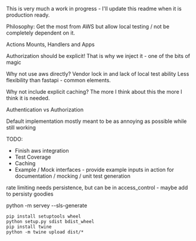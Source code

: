 This is very much a work in progress - I'll update this readme when it is production ready.

Philosophy: Get the most from AWS but allow local testing / not be completely dependent on it.

Actions Mounts, Handlers and Apps

Authorization should be explicit! That is why we inject it - one of the bits of magic

Why not use aws directly? Vendor lock in and lack of local test ability
Less flexibility than fastapi - common elements.

Why not include explicit caching? 
The more I think about this the more I think it is needed.

Authentication vs Authorization

Default implementation mostly meant to be as annoying as possible while still working


TODO:
* Finish aws integration
* Test Coverage
* Caching
* Example / Mock interfaces - provide example inputs in action for documentation / mocking / unit test generation

rate limiting needs persistence, but can be in access_control - maybe add to persisty goodies

python -m servey --sls-generate


```
pip install setuptools wheel
python setup.py sdist bdist_wheel
pip install twine
python -m twine upload dist/*
```